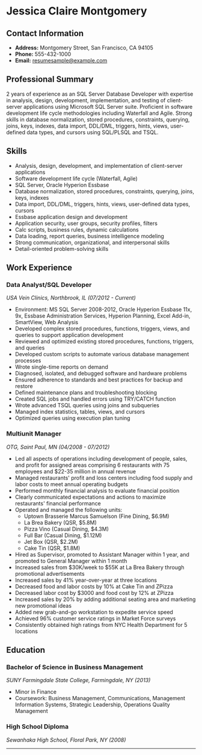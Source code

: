 # Jessica Claire Montgomery

## Contact Information
- **Address:** Montgomery Street, San Francisco, CA 94105
- **Phone:** 555-432-1000
- **Email:** resumesample@example.com

## Professional Summary
2 years of experience as an SQL Server Database Developer with expertise in analysis, design, development, implementation, and testing of client-server applications using Microsoft SQL Server suite. Proficient in software development life cycle methodologies including Waterfall and Agile. Strong skills in database normalization, stored procedures, constraints, querying, joins, keys, indexes, data import, DDL/DML, triggers, hints, views, user-defined data types, and cursors using SQL/PLSQL and TSQL.

## Skills
- Analysis, design, development, and implementation of client-server applications
- Software development life cycle (Waterfall, Agile)
- SQL Server, Oracle Hyperion Essbase
- Database normalization, stored procedures, constraints, querying, joins, keys, indexes
- Data import, DDL/DML, triggers, hints, views, user-defined data types, cursors
- Essbase application design and development
- Application security, user groups, security profiles, filters
- Calc scripts, business rules, dynamic calculations
- Data loading, report queries, business intelligence modeling
- Strong communication, organizational, and interpersonal skills
- Detail-oriented problem-solving skills

## Work Experience

### Data Analyst/SQL Developer
*USA Vein Clinics, Northbrook, IL (07/2012 - Current)*
- Environment: MS SQL Server 2008-2012, Oracle Hyperion Essbase 11x, 9x, Essbase Administration Services, Hyperion Planning, Excel Add-in, SmartView, Web Analysis
- Developed complex stored procedures, functions, triggers, views, and queries to support application development
- Reviewed and optimized existing stored procedures, functions, triggers, and queries
- Developed custom scripts to automate various database management processes
- Wrote single-time reports on demand
- Diagnosed, isolated, and debugged software and hardware problems
- Ensured adherence to standards and best practices for backup and restore
- Defined maintenance plans and troubleshooting blocking
- Created SQL jobs and handled errors using TRY/CATCH function
- Wrote advanced TSQL queries using joins and subqueries
- Managed index statistics, tables, views, and cursors
- Optimized queries using execution plan tuning

### Multiunit Manager
*OTG, Saint Paul, MN (04/2008 - 07/2012)*
- Led all aspects of operations including development of people, sales, and profit for assigned areas comprising 6 restaurants with 75 employees and $22-35 million in annual revenue
- Managed restaurants' profit and loss centers including food supply and labor costs to meet annual operating budgets
- Performed monthly financial analysis to evaluate financial position
- Clearly communicated expectations and actions to maximize restaurants' financial performance
- Operated and managed the following units:
  - Uptown Brasserie Marcus Samuelson (Fine Dining, $6.9M)
  - La Brea Bakery (QSR, $5.8M)
  - Pizza Vino (Casual Dining, $4.3M)
  - Full Bar (Casual Dining, $1.12M)
  - Jet Box (QSR, $2.2M)
  - Cake Tin (QSR, $1.8M)
- Hired as Supervisor, promoted to Assistant Manager within 1 year, and promoted to General Manager within 1 month
- Increased sales from $30K/week to $55K at La Brea Bakery through promotional advertisements
- Increased sales by 41% year-over-year at three locations
- Decreased food and labor costs by 10% at Cake Tin and ZPizza
- Decreased labor cost by $3000 and food cost by 12% at ZPizza
- Increased sales by 20% by adding additional seating area and marketing new promotional ideas
- Added new grab-and-go workstation to expedite service speed
- Achieved 96% customer service ratings in Market Force surveys
- Consistently obtained high ratings from NYC Health Department for 5 locations

## Education

### Bachelor of Science in Business Management
*SUNY Farmingdale State College, Farmingdale, NY (2013)*
- Minor in Finance
- Coursework: Business Management, Communications, Management Information Systems, Strategic Leadership, Operations Quality Management

### High School Diploma
*Sewanhaka High School, Floral Park, NY (2008)*

---
